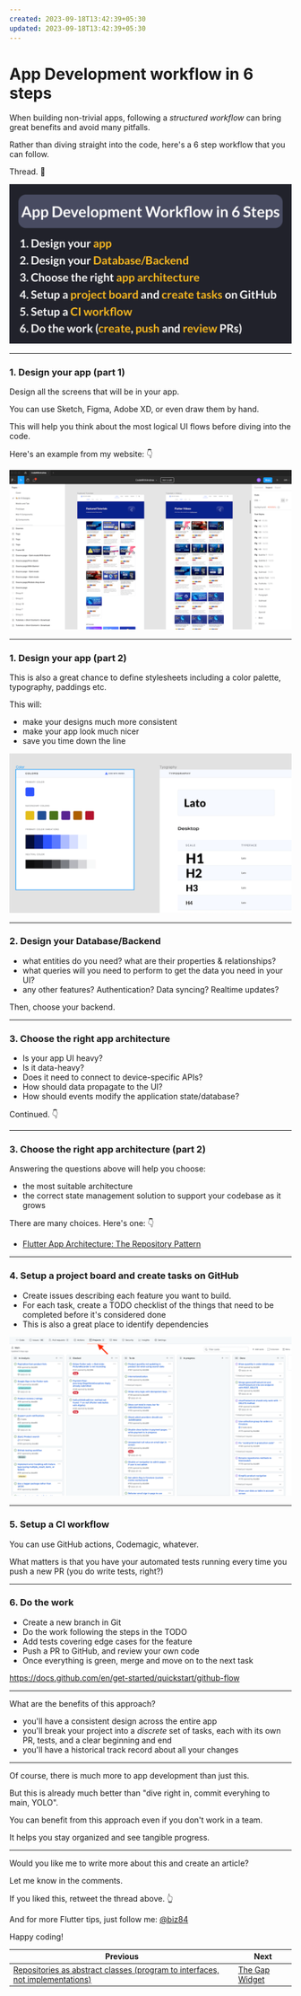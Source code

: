 ```yaml
---
created: 2023-09-18T13:42:39+05:30
updated: 2023-09-18T13:42:39+05:30
---
```

# App Development workflow in 6 steps

When building non-trivial apps, following a *structured workflow* can bring great benefits and avoid many pitfalls.

Rather than diving straight into the code, here's a 6 step workflow that you can follow.

Thread. 🧵

![](023-app-development-workflow-6-steps.png)

---

### 1. Design your app (part 1)

Design all the screens that will be in your app.

You can use Sketch, Figma, Adobe XD, or even draw them by hand.

This will help you think about the most logical UI flows before diving into the code.

Here's an example from my website: 👇

![](023-designs-figma.png)

---

### 1. Design your app (part 2)

This is also a great chance to define stylesheets including a color palette, typography, paddings etc.

This will:

- make your designs much more consistent
- make your app look much nicer
- save you time down the line

![](023-colors-figma.png)

---

### 2. Design your Database/Backend

- what entities do you need? what are their properties & relationships?
- what queries will you need to perform to get the data you need in your UI?
- any other features? Authentication? Data syncing? Realtime updates?

Then, choose your backend.

---

### 3. Choose the right app architecture

- Is your app UI heavy?
- Is it data-heavy?
- Does it need to connect to device-specific APIs?
- How should data propagate to the UI?
- How should events modify the application state/database?

Continued. 👇

---

### 3. Choose the right app architecture (part 2)

Answering the questions above will help you choose:

- the most suitable architecture
- the correct state management solution to support your codebase as it grows

There are many choices. Here's one: 👇

- [Flutter App Architecture: The Repository Pattern](https://codewithandrea.com/articles/flutter-repository-pattern/)

---

### 4. Setup a project board and create tasks on GitHub

- Create issues describing each feature you want to build.
- For each task, create a TODO checklist of the things that need to be completed before it's considered done
- This is also a great place to identify dependencies

![](023-github-project-board.png)

---

### 5. Setup a CI workflow

You can use GitHub actions, Codemagic, whatever.

What matters is that you have your automated tests running every time you push a new PR (you do write tests, right?)

---

### 6. Do the work

- Create a new branch in Git
- Do the work following the steps in the TODO
- Add tests covering edge cases for the feature
- Push a PR to GitHub, and review your own code
- Once everything is green, merge and move on to the next task

https://docs.github.com/en/get-started/quickstart/github-flow

---

What are the benefits of this approach?

- you'll have a consistent design across the entire app
- you'll break your project into a *discrete* set of tasks, each with its own PR, tests, and a clear beginning and end
- you'll have a historical track record about all your changes

---

Of course, there is much more to app development than just this.

But this is already much better than "dive right in, commit everyhing to main, YOLO".

You can benefit from this approach even if you don't work in a team.

It helps you stay organized and see tangible progress.

---

Would you like me to write more about this and create an article?

Let me know in the comments.

If you liked this, retweet the thread above. 👆

And for more Flutter tips, just follow me: [@biz84](https://twitter.com/biz84)

Happy coding!
 

| Previous | Next |
| -------- | ---- |
| [Repositories as abstract classes (program to interfaces, not implementations)](../0021-repositories-as-abstract-classes/index.md) | [The Gap Widget](../0023-the-gap-widget/index.md) |